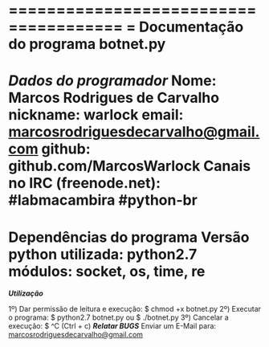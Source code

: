 ======================================
= Documentação do programa botnet.py
======================================

***Dados do programador***
Nome: Marcos Rodrigues de Carvalho
nickname: warlock
email: marcosrodriguesdecarvalho@gmail.com
github: github.com/MarcosWarlock
Canais no IRC (freenode.net): 
	#labmacambira
	#python-br
===========================================
Dependências do programa
Versão python utilizada: python2.7
módulos: socket, os, time, re
===========================================

***Utilização***

1º) Dar permissão de leitura e execução:
	$ chmod +x botnet.py
2º) Executar o programa:
	$ python2.7 botnet.py
		ou
	$ ./botnet.py
3º) Cancelar a execução:
	$ ^C (Ctrl + c)
***Relatar BUGS***
Enviar um E-Mail para:
	marcosrodriguesdecarvalho@gmail.com
 
